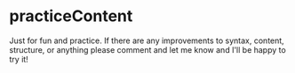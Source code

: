 # practiceContent
Just for fun and practice.
If there are any improvements to syntax, content, structure, or anything please comment and let me know and I'll be happy to try it!
